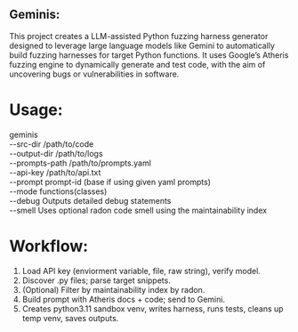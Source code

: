 
## Geminis:
This project creates a LLM-assisted Python fuzzing harness generator designed to leverage large language models like Gemini to automatically build fuzzing harnesses for target Python functions. It uses Google’s Atheris fuzzing engine to dynamically generate and test code, with the aim of uncovering bugs or vulnerabilities in software.

# Usage:
  geminis \
    --src-dir /path/to/code  
    --output-dir /path/to/logs   
    --prompts-path /path/to/prompts.yaml   
    --api-key /path/to/api.txt  
    --prompt prompt-id (base if using given yaml prompts)  
    --mode functions(classes)  
    --debug Outputs detailed debug statements  
    --smell Uses optional radon code smell using the maintainability index  

# Workflow:
  1. Load API key (enviorment variable, file, raw string), verify model.
  2. Discover .py files; parse target snippets.
  3. (Optional) Filter by maintainability index by radon.
  4. Build prompt with Atheris docs + code; send to Gemini.
  5. Creates python3.11 sandbox venv, writes harness, runs tests, cleans up temp venv, saves outputs.
